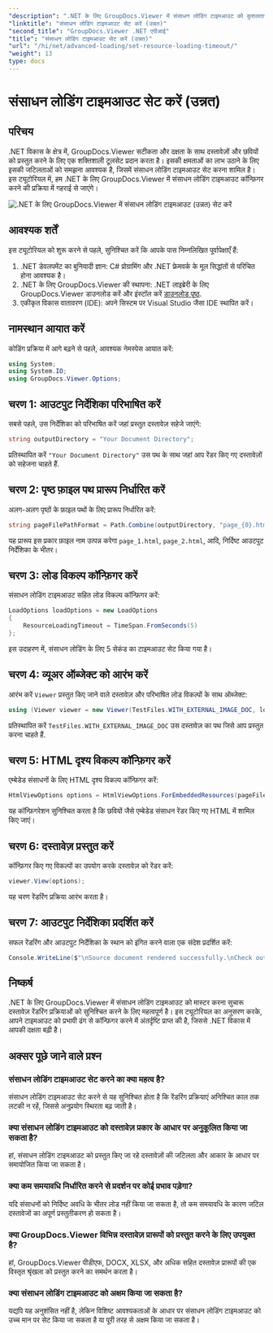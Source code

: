 ```yaml
---
"description": ".NET के लिए GroupDocs.Viewer में संसाधन लोडिंग टाइमआउट को कुशलतापूर्वक कॉन्फ़िगर करने का तरीका जानें। सटीकता और स्थिरता के साथ मास्टर दस्तावेज़ रेंडरिंग।"
"linktitle": "संसाधन लोडिंग टाइमआउट सेट करें (उन्नत)"
"second_title": "GroupDocs.Viewer .NET एपीआई"
"title": "संसाधन लोडिंग टाइमआउट सेट करें (उन्नत)"
"url": "/hi/net/advanced-loading/set-resource-loading-timeout/"
"weight": 13
type: docs
---
```

# संसाधन लोडिंग टाइमआउट सेट करें (उन्नत)

## परिचय
.NET विकास के क्षेत्र में, GroupDocs.Viewer सटीकता और दक्षता के साथ दस्तावेज़ों और छवियों को प्रस्तुत करने के लिए एक शक्तिशाली टूलसेट प्रदान करता है। इसकी क्षमताओं का लाभ उठाने के लिए इसकी जटिलताओं को समझना आवश्यक है, जिसमें संसाधन लोडिंग टाइमआउट सेट करना शामिल है। इस ट्यूटोरियल में, हम .NET के लिए GroupDocs.Viewer में संसाधन लोडिंग टाइमआउट कॉन्फ़िगर करने की प्रक्रिया में गहराई से जाएंगे।

![.NET के लिए GroupDocs.Viewer में संसाधन लोडिंग टाइमआउट (उन्नत) सेट करें](/viewer/advanced-loading/set-resource-loading-timeout-img.png)

## आवश्यक शर्तें
इस ट्यूटोरियल को शुरू करने से पहले, सुनिश्चित करें कि आपके पास निम्नलिखित पूर्वापेक्षाएँ हैं:
1. .NET डेवलपमेंट का बुनियादी ज्ञान: C# प्रोग्रामिंग और .NET फ्रेमवर्क के मूल सिद्धांतों से परिचित होना आवश्यक है।
2. .NET के लिए GroupDocs.Viewer की स्थापना: .NET लाइब्रेरी के लिए GroupDocs.Viewer डाउनलोड करें और इंस्टॉल करें [डाउनलोड पृष्ठ](https://releases.groupdocs.com/viewer/net/).
3. एकीकृत विकास वातावरण (IDE): अपने सिस्टम पर Visual Studio जैसा IDE स्थापित करें।

## नामस्थान आयात करें
कोडिंग प्रक्रिया में आगे बढ़ने से पहले, आवश्यक नेमस्पेस आयात करें:
```csharp
using System;
using System.IO;
using GroupDocs.Viewer.Options;
```

## चरण 1: आउटपुट निर्देशिका परिभाषित करें
सबसे पहले, उस निर्देशिका को परिभाषित करें जहां प्रस्तुत दस्तावेज़ सहेजे जाएंगे:
```csharp
string outputDirectory = "Your Document Directory";
```
प्रतिस्थापित करें `"Your Document Directory"` उस पथ के साथ जहां आप रेंडर किए गए दस्तावेज़ों को सहेजना चाहते हैं.
## चरण 2: पृष्ठ फ़ाइल पथ प्रारूप निर्धारित करें
अलग-अलग पृष्ठों के फ़ाइल पथों के लिए प्रारूप निर्धारित करें:
```csharp
string pageFilePathFormat = Path.Combine(outputDirectory, "page_{0}.html");
```
यह प्रारूप इस प्रकार फ़ाइल नाम उत्पन्न करेगा `page_1.html`, `page_2.html`, आदि, निर्दिष्ट आउटपुट निर्देशिका के भीतर।
## चरण 3: लोड विकल्प कॉन्फ़िगर करें
संसाधन लोडिंग टाइमआउट सहित लोड विकल्प कॉन्फ़िगर करें:
```csharp
LoadOptions loadOptions = new LoadOptions
{
    ResourceLoadingTimeout = TimeSpan.FromSeconds(5)
};
```
इस उदाहरण में, संसाधन लोडिंग के लिए 5 सेकंड का टाइमआउट सेट किया गया है।
## चरण 4: व्यूअर ऑब्जेक्ट को आरंभ करें
आरंभ करें `Viewer` प्रस्तुत किए जाने वाले दस्तावेज़ और परिभाषित लोड विकल्पों के साथ ऑब्जेक्ट:
```csharp
using (Viewer viewer = new Viewer(TestFiles.WITH_EXTERNAL_IMAGE_DOC, loadOptions))
```
प्रतिस्थापित करें `TestFiles.WITH_EXTERNAL_IMAGE_DOC` उस दस्तावेज़ का पथ जिसे आप प्रस्तुत करना चाहते हैं.
## चरण 5: HTML दृश्य विकल्प कॉन्फ़िगर करें
एम्बेडेड संसाधनों के लिए HTML दृश्य विकल्प कॉन्फ़िगर करें:
```csharp
HtmlViewOptions options = HtmlViewOptions.ForEmbeddedResources(pageFilePathFormat);
```
यह कॉन्फ़िगरेशन सुनिश्चित करता है कि छवियों जैसे एम्बेडेड संसाधन रेंडर किए गए HTML में शामिल किए जाएं।
## चरण 6: दस्तावेज़ प्रस्तुत करें
कॉन्फ़िगर किए गए विकल्पों का उपयोग करके दस्तावेज़ को रेंडर करें:
```csharp
viewer.View(options);
```
यह चरण रेंडरिंग प्रक्रिया आरंभ करता है।
## चरण 7: आउटपुट निर्देशिका प्रदर्शित करें
सफल रेंडरिंग और आउटपुट निर्देशिका के स्थान को इंगित करने वाला एक संदेश प्रदर्शित करें:
```csharp
Console.WriteLine($"\nSource document rendered successfully.\nCheck output in {outputDirectory}.");
```

## निष्कर्ष
.NET के लिए GroupDocs.Viewer में संसाधन लोडिंग टाइमआउट को मास्टर करना सुचारू दस्तावेज़ रेंडरिंग प्रक्रियाओं को सुनिश्चित करने के लिए महत्वपूर्ण है। इस ट्यूटोरियल का अनुसरण करके, आपने टाइमआउट को प्रभावी ढंग से कॉन्फ़िगर करने में अंतर्दृष्टि प्राप्त की है, जिससे .NET विकास में आपकी दक्षता बढ़ी है।
## अक्सर पूछे जाने वाले प्रश्न
### संसाधन लोडिंग टाइमआउट सेट करने का क्या महत्व है?
संसाधन लोडिंग टाइमआउट सेट करने से यह सुनिश्चित होता है कि रेंडरिंग प्रक्रियाएं अनिश्चित काल तक लटकी न रहें, जिससे अनुप्रयोग स्थिरता बढ़ जाती है।
### क्या संसाधन लोडिंग टाइमआउट को दस्तावेज़ प्रकार के आधार पर अनुकूलित किया जा सकता है?
हां, संसाधन लोडिंग टाइमआउट को प्रस्तुत किए जा रहे दस्तावेज़ों की जटिलता और आकार के आधार पर समायोजित किया जा सकता है।
### क्या कम समयावधि निर्धारित करने से प्रदर्शन पर कोई प्रभाव पड़ेगा?
यदि संसाधनों को निर्दिष्ट अवधि के भीतर लोड नहीं किया जा सकता है, तो कम समयावधि के कारण जटिल दस्तावेजों का अपूर्ण प्रस्तुतीकरण हो सकता है।
### क्या GroupDocs.Viewer विभिन्न दस्तावेज़ प्रारूपों को प्रस्तुत करने के लिए उपयुक्त है?
हां, GroupDocs.Viewer पीडीएफ, DOCX, XLSX, और अधिक सहित दस्तावेज़ प्रारूपों की एक विस्तृत श्रृंखला को प्रस्तुत करने का समर्थन करता है।
### क्या संसाधन लोडिंग टाइमआउट को अक्षम किया जा सकता है?
यद्यपि यह अनुशंसित नहीं है, लेकिन विशिष्ट आवश्यकताओं के आधार पर संसाधन लोडिंग टाइमआउट को उच्च मान पर सेट किया जा सकता है या पूरी तरह से अक्षम किया जा सकता है।